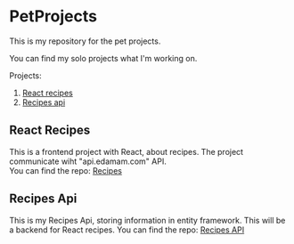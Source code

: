 # PetProjects
This is my repository for the pet projects.

You can find my solo projects what I'm working on.

Projects:
1. [React recipes](#react-recipes)
2. [Recipes api](#Recipes-api)


## React Recipes
This is a frontend project with React, about recipes.
The project communicate wiht "api.edamam.com" API.<br/>
You can find the repo: [Recipes](https://github.com/mateszathmari/PetProjects/tree/master/recipes)

## Recipes Api
This is my Recipes Api, storing information in entity framework.
This will be a backend for React recipes.
You can find the repo: [Recipes API](https://github.com/mateszathmari/PetProjects/tree/master/RecipesAPI)
